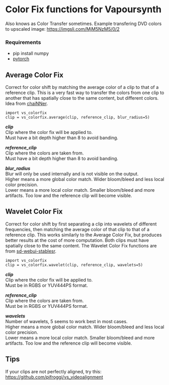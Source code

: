 # Color Fix functions for Vapoursynth

Also knows as Color Transfer sometimes. Example transfering DVD colors to upscaled image: https://imgsli.com/MjM5NzM5/0/2

### Requirements
* pip install numpy
* [pytorch](https://pytorch.org/) 

## Average Color Fix
Correct for color shift by matching the average color of a clip to that of a reference clip. This is a very fast way to transfer the colors from one clip to another that has spatially close to the same content, but different colors. Idea from [chaiNNer](https://github.com/chaiNNer-org/chaiNNer).

    import vs_colorfix
    clip = vs_colorfix.average(clip, reference_clip, blur_radius=5)

__*clip*__  
Clip where the color fix will be applied to.  
Must have a bit depth higher than 8 to avoid banding.

__*reference_clip*__  
Clip where the colors are taken from.  
Must have a bit depth higher than 8 to avoid banding.

__*blur_radius*__  
Blur will only be used internally and is not visible on the output.  
Higher means a more global color match. Wider bloom/bleed and less local color precision.  
Lower means a more local color match. Smaller bloom/bleed and more artifacts. Too low and the reference clip will become visible.

## Wavelet Color Fix
Correct for color shift by first separating a clip into wavelets of different frequencies, then matching the average color of that clip to that of a reference clip. This works similarly to the Average Color Fix, but produces better results at the cost of more computation. Both clips must have spatially close to the same content. The Wavelet Color Fix functions are from [sd-webui-stablesr](https://github.com/pkuliyi2015/sd-webui-stablesr/blob/master/srmodule/colorfix.py).  

    import vs_colorfix
    clip = vs_colorfix.wavelet(clip, reference_clip, wavelets=5)

__*clip*__  
Clip where the color fix will be applied to.  
Must be in RGBS or YUV444PS format.

__*reference_clip*__  
Clip where the colors are taken from.  
Must be in RGBS or YUV444PS format.

__*wavelets*__  
Number of wavelets, 5 seems to work best in most cases.  
Higher means a more global color match. Wider bloom/bleed and less local color precision.  
Lower means a more local color match. Smaller bloom/bleed and more artifacts. Too low and the reference clip will become visible.

## Tips
If your clips are not perfectly aligned, try this: https://github.com/pifroggi/vs_videoalignment
